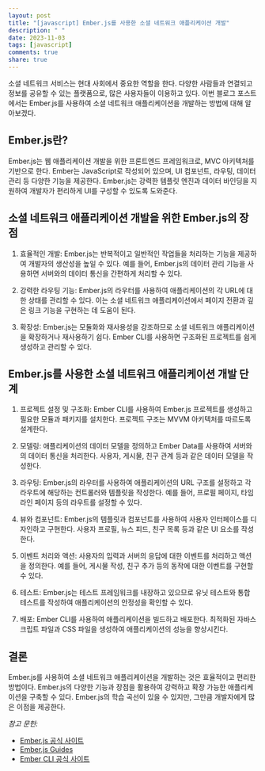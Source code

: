 ```yaml
---
layout: post
title: "[javascript] Ember.js를 사용한 소셜 네트워크 애플리케이션 개발"
description: " "
date: 2023-11-03
tags: [javascript]
comments: true
share: true
---
```


소셜 네트워크 서비스는 현대 사회에서 중요한 역할을 한다. 다양한 사람들과 연결되고 정보를 공유할 수 있는 플랫폼으로, 많은 사용자들이 이용하고 있다. 이번 블로그 포스트에서는 Ember.js를 사용하여 소셜 네트워크 애플리케이션을 개발하는 방법에 대해 알아보겠다.

## Ember.js란?

Ember.js는 웹 애플리케이션 개발을 위한 프론트엔드 프레임워크로, MVC 아키텍처를 기반으로 한다. Ember는 JavaScript로 작성되어 있으며, UI 컴포넌트, 라우팅, 데이터 관리 등 다양한 기능을 제공한다. Ember.js는 강력한 템플릿 엔진과 데이터 바인딩을 지원하여 개발자가 편리하게 UI를 구성할 수 있도록 도와준다.

## 소셜 네트워크 애플리케이션 개발을 위한 Ember.js의 장점

1. 효율적인 개발: Ember.js는 반복적이고 일반적인 작업들을 처리하는 기능을 제공하여 개발자의 생산성을 높일 수 있다. 예를 들어, Ember.js의 데이터 관리 기능을 사용하면 서버와의 데이터 통신을 간편하게 처리할 수 있다.

2. 강력한 라우팅 기능: Ember.js의 라우터를 사용하여 애플리케이션의 각 URL에 대한 상태를 관리할 수 있다. 이는 소셜 네트워크 애플리케이션에서 페이지 전환과 깊은 링크 기능을 구현하는 데 도움이 된다.

3. 확장성: Ember.js는 모듈화와 재사용성을 강조하므로 소셜 네트워크 애플리케이션을 확장하거나 재사용하기 쉽다. Ember CLI를 사용하면 구조화된 프로젝트를 쉽게 생성하고 관리할 수 있다.

## Ember.js를 사용한 소셜 네트워크 애플리케이션 개발 단계

1. 프로젝트 설정 및 구조화: Ember CLI를 사용하여 Ember.js 프로젝트를 생성하고 필요한 모듈과 패키지를 설치한다. 프로젝트 구조는 MVVM 아키텍처를 따르도록 설계한다.

2. 모델링: 애플리케이션의 데이터 모델을 정의하고 Ember Data를 사용하여 서버와의 데이터 통신을 처리한다. 사용자, 게시물, 친구 관계 등과 같은 데이터 모델을 작성한다.

3. 라우팅: Ember.js의 라우터를 사용하여 애플리케이션의 URL 구조를 설정하고 각 라우트에 해당하는 컨트롤러와 템플릿을 작성한다. 예를 들어, 프로필 페이지, 타임라인 페이지 등의 라우트를 설정할 수 있다.

4. 뷰와 컴포넌트: Ember.js의 템플릿과 컴포넌트를 사용하여 사용자 인터페이스를 디자인하고 구현한다. 사용자 프로필, 뉴스 피드, 친구 목록 등과 같은 UI 요소를 작성한다.

5. 이벤트 처리와 액션: 사용자의 입력과 서버의 응답에 대한 이벤트를 처리하고 액션을 정의한다. 예를 들어, 게시물 작성, 친구 추가 등의 동작에 대한 이벤트를 구현할 수 있다.

6. 테스트: Ember.js는 테스트 프레임워크를 내장하고 있으므로 유닛 테스트와 통합 테스트를 작성하여 애플리케이션의 안정성을 확인할 수 있다.

7. 배포: Ember CLI를 사용하여 애플리케이션을 빌드하고 배포한다. 최적화된 자바스크립트 파일과 CSS 파일을 생성하여 애플리케이션의 성능을 향상시킨다.

## 결론

Ember.js를 사용하여 소셜 네트워크 애플리케이션을 개발하는 것은 효율적이고 편리한 방법이다. Ember.js의 다양한 기능과 장점을 활용하여 강력하고 확장 가능한 애플리케이션을 구축할 수 있다. Ember.js의 학습 곡선이 있을 수 있지만, 그만큼 개발자에게 많은 이점을 제공한다.

_참고 문헌:_
- [Ember.js 공식 사이트](https://emberjs.com/)
- [Ember.js Guides](https://guides.emberjs.com/)
- [Ember CLI 공식 사이트](https://ember-cli.com/)